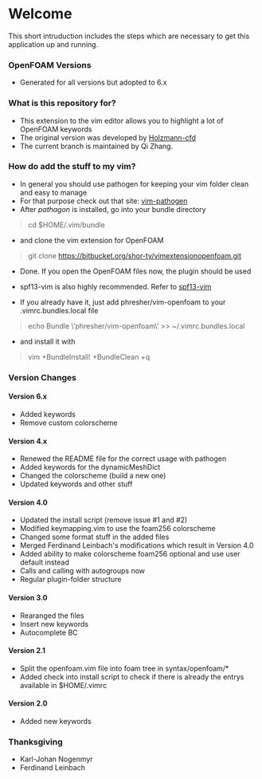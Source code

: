 # Welcome #

This short intruduction includes the steps which are necessary to get this application up and running.

### OpenFOAM Versions ###
* Generated for all versions but adopted to 6.x

### What is this repository for? ###
* This extension to the vim editor allows you to highlight a lot of OpenFOAM keywords
* The original version was developed by [Holzmann-cfd](https://holzmann-cfd.de)
* The current branch is maintained by Qi Zhang.

### How do add the stuff to my vim? ###
* In general you should use pathogen for keeping your vim folder clean and easy to manage
* For that purpose check out that site: [vim-pathogen](https://github.com/tpope/vim-pathogen)
* After _pathagon_ is installed, go into your bundle directory
> cd $HOME/.vim/bundle
* and clone the vim extension for OpenFOAM
> git clone https://bitbucket.org/shor-ty/vimextensionopenfoam.git
* Done. If you open the OpenFOAM files now, the plugin should be used


* spf13-vim is also highly recommended. Refer to [spf13-vim](https://github.com/spf13/spf13-vim)
* If you already have it, just add phresher/vim-openfoam to your .vimrc.bundles.local file
> echo Bundle \\'phresher/vim-openfoam\\' >> ~/.vimrc.bundles.local
* and install it with
> vim +BundleInstall! +BundleClean +q

### Version Changes ###

#### Version 6.x ####
* Added keywords
* Remove custom colorscheme

#### Version 4.x ####
* Renewed the README file for the correct usage with pathogen
* Added keywords for the dynamicMeshDict
* Changed the colorscheme (build a new one)
* Updated keywords and other stuff

#### Version 4.0 ####
* Updated the install script (remove issue #1 and #2)
* Modified keymapping.vim to use the foam256 colorscheme
* Changed some format stuff in the added files
* Merged Ferdinand Leinbach's modifications which result in Version 4.0
* Added ability to make colorscheme foam256 optional and use user default instead
* Calls and calling with autogroups now
* Regular plugin-folder structure

#### Version 3.0 ####
* Rearanged the files
* Insert new keywords
* Autocomplete BC

#### Version 2.1 ####
* Split the openfoam.vim file into foam tree in syntax/openfoam/*
* Added check into install script to check if there is already the entrys available in $HOME/.vimrc

#### Version 2.0 ####
* Added new keywords

### Thanksgiving ###
* Karl-Johan Nogenmyr
* Ferdinand Leinbach

